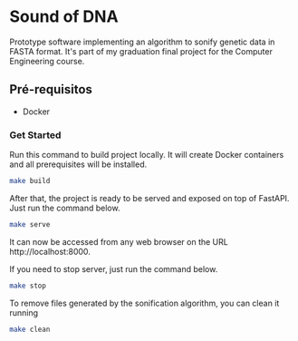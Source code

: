 # Sound of DNA

Prototype software implementing an algorithm to sonify genetic data in FASTA format. It's part of my graduation final project for the Computer Engineering course.

## Pré-requisitos
- Docker

### Get Started
Run this command to build project locally. It will create Docker containers and all prerequisites will be installed.

```bash
make build
```

After that, the project is ready to be served and exposed on top of FastAPI. Just run the command below.
```bash
make serve
```

It can now be accessed from any web browser on the URL http://localhost:8000.

If you need to stop server, just run the command below.
```bash
make stop
```

To remove files generated by the sonification algorithm, you can clean it running 
```bash
make clean
```
